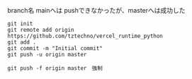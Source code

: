 
branch名 mainへは pushできなかったが、masterへは成功した


```
git init
git remote add origin https://github.com/tztechno/vercel_runtime_python
git add .
git commit -m "Initial commit"
git push -u origin master

git push -f origin master　強制
```

